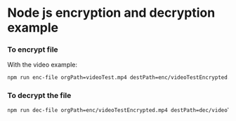 # Node js encryption and decryption example

### To encrypt file
With the video example:
```bash
npm run enc-file orgPath=videoTest.mp4 destPath=enc/videoTestEncrypted.mp4 algorithm=aes-128-ofb  key=1234567890123456 iv=1234567890123456
```

### To decrypt the file
```bash
npm run dec-file orgPath=enc/videoTestEncrypted.mp4 destPath=dec/videoTestDecrypted.mp4  algorithm=aes-128-ofb  key=1234567890123456 iv=1234567890123456
```
